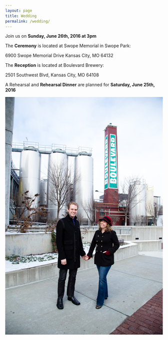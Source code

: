```yaml
---
layout: page
title: Wedding
permalink: /wedding/
---
```


Join us on **Sunday, June 26th, 2016 at 3pm**

The **Ceremony** is located at Swope Memorial in Swope Park:

6900 Swope Memorial Drive
Kansas City, MO 64132

The **Reception** is located at Boulevard Brewery:

2501 Southwest Blvd, Kansas City, MO 64108

A Rehearsal and **Rehearsal Dinner** are planned for **Saturday, June 25th, 2016**

![Boulevard](/images/img_5070.jpg)
